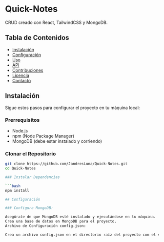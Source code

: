 # Quick-Notes

CRUD creado con React, TailwindCSS y MongoDB.

## Tabla de Contenidos

- [Instalación](#instalación)
- [Configuración](#configuración)
- [Uso](#uso)
- [API](#api)
- [Contribuciones](#contribuciones)
- [Licencia](#licencia)
- [Contacto](#contacto)

## Instalación

Sigue estos pasos para configurar el proyecto en tu máquina local:

### Prerrequisitos

- Node.js
- npm (Node Package Manager)
- MongoDB (debe estar instalado y corriendo)

### Clonar el Repositorio

```bash
git clone https://github.com/JandresLuna/Quick-Notes.git
cd Quick-Notes

### Instalar Dependencias

```bash
npm install

## Configuración

### Configura MongoDB:

Asegúrate de que MongoDB esté instalado y ejecutándose en tu máquina.
Crea una base de datos en MongoDB para el proyecto.
Archivo de Configuración config.json:

Crea un archivo config.json en el directorio raíz del proyecto con el siguiente formato:
